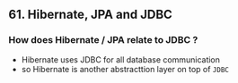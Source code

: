 ## 61. Hibernate, JPA and JDBC

### How does Hibernate / JPA relate to JDBC ? 

* Hibernate uses JDBC for all database communication 
* so Hibernate is another abstracttion layer on top of `JDBC`


